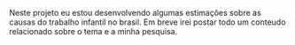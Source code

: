 Neste projeto eu estou desenvolvendo algumas estimações sobre as causas do trabalho infantil no brasil. Em breve irei postar todo um conteudo relacionado sobre o tema e a minha pesquisa. 